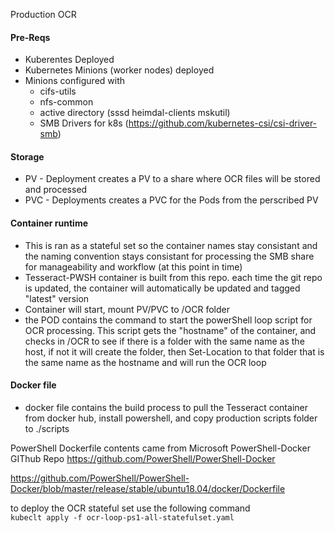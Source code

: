 Production OCR

#### Pre-Reqs
- Kuberentes Deployed
- Kubernetes Minions (worker nodes) deployed
- Minions configured with
  - cifs-utils
  - nfs-common
  - active directory (sssd heimdal-clients mskutil)
  - SMB Drivers for k8s (https://github.com/kubernetes-csi/csi-driver-smb)

#### Storage
- PV - Deployment creates a PV to a share where OCR files will be stored and processed
- PVC - Deployments creates a PVC for the Pods from the perscribed PV

#### Container runtime
- This is ran as a stateful set so the container names stay consistant and the naming convention stays consistant for processing the SMB share for manageability and workflow (at this point in time)
- Tesseract-PWSH container is built from this repo.  each time the git repo is updated, the container will automatically be updated and tagged "latest" version
- Container will start, mount PV/PVC to /OCR folder
- the POD contains the command to start the powerShell loop script for OCR processing.  This script gets the "hostname" of the container, and checks in /OCR to see if there is a folder with the same name as the host, if not it will create the folder, then Set-Location to that folder that is the same name as the hostname and will run the OCR loop


#### Docker file
- docker file contains the build process to pull the Tesseract container from docker hub, install powershell, and copy production scripts folder to ./scripts

PowerShell Dockerfile contents came from Microsoft PowerShell-Docker GIThub Repo
https://github.com/PowerShell/PowerShell-Docker

https://github.com/PowerShell/PowerShell-Docker/blob/master/release/stable/ubuntu18.04/docker/Dockerfile


to deploy the OCR stateful set use the following command   
```kubeclt apply -f ocr-loop-ps1-all-statefulset.yaml``` 

